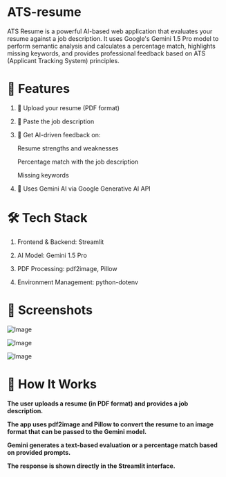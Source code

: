 # ATS-resume
ATS Resume is a powerful AI-based web application that evaluates your resume against a job description. It uses Google's Gemini 1.5 Pro model to perform semantic analysis and calculates a percentage match, highlights missing keywords, and provides professional feedback based on ATS (Applicant Tracking System) principles.

# 🚀 Features
1. 📝 Upload your resume (PDF format)

2. 📄 Paste the job description

3. 🤖 Get AI-driven feedback on:

      Resume strengths and weaknesses

      Percentage match with the job description

      Missing keywords

4. 🔐 Uses Gemini AI via Google Generative AI API

# 🛠️ Tech Stack
1. Frontend & Backend: Streamlit

2. AI Model: Gemini 1.5 Pro

3. PDF Processing: pdf2image, Pillow

4. Environment Management: python-dotenv

# 📸 Screenshots
![Image](https://github.com/user-attachments/assets/6b84cfed-a82a-4b40-8ed2-d00ca0885b0b)

![Image](https://github.com/user-attachments/assets/d89d7910-e07e-4853-839f-faaf96949120)

![Image](https://github.com/user-attachments/assets/443349e2-46fe-4a9c-98b8-c4a0cfb43f48)

# 🧠 How It Works
<b> The user uploads a resume (in PDF format) and provides a job description.

The app uses pdf2image and Pillow to convert the resume to an image format that can be passed to the Gemini model.

Gemini generates a text-based evaluation or a percentage match based on provided prompts.

The response is shown directly in the Streamlit interface.


